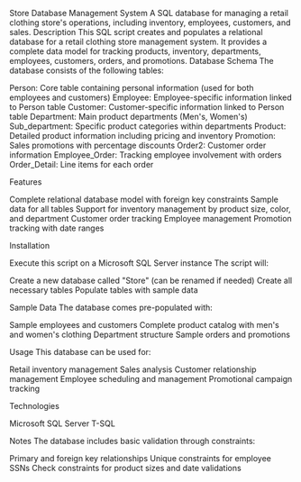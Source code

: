 Store Database Management System
A SQL database for managing a retail clothing store's operations, including inventory, employees, customers, and sales.
Description
This SQL script creates and populates a relational database for a retail clothing store management system. It provides a complete data model for tracking products, inventory, departments, employees, customers, orders, and promotions.
Database Schema
The database consists of the following tables:

Person: Core table containing personal information (used for both employees and customers)
Employee: Employee-specific information linked to Person table
Customer: Customer-specific information linked to Person table
Department: Main product departments (Men's, Women's)
Sub_department: Specific product categories within departments
Product: Detailed product information including pricing and inventory
Promotion: Sales promotions with percentage discounts
Order2: Customer order information
Employee_Order: Tracking employee involvement with orders
Order_Detail: Line items for each order

Features

Complete relational database model with foreign key constraints
Sample data for all tables
Support for inventory management by product size, color, and department
Customer order tracking
Employee management
Promotion tracking with date ranges

Installation

Execute this script on a Microsoft SQL Server instance
The script will:

Create a new database called "Store" (can be renamed if needed)
Create all necessary tables
Populate tables with sample data



Sample Data
The database comes pre-populated with:

Sample employees and customers
Complete product catalog with men's and women's clothing
Department structure
Sample orders and promotions

Usage
This database can be used for:

Retail inventory management
Sales analysis
Customer relationship management
Employee scheduling and management
Promotional campaign tracking

Technologies

Microsoft SQL Server
T-SQL

Notes
The database includes basic validation through constraints:

Primary and foreign key relationships
Unique constraints for employee SSNs
Check constraints for product sizes and date validations
